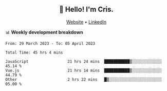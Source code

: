 
<h2 align="center">👋 Hello! I'm Cris.</h2>
<p align="center">
  <a href="https://www.criscunas.dev">Website</a> •
  <a href="https://www.linkedin.com/in/cristophercunas/">LinkedIn</a> 
</p>


📊 **Weekly development breakdown**
<!--START_SECTION:waka-->

```text
From: 29 March 2023 - To: 05 April 2023

Total Time: 45 hrs 4 mins

JavaScript                 21 hrs 24 mins  ███████████▒░░░░░░░░░░░░░   45.14 %
Vue.js                     21 hrs 14 mins  ███████████▒░░░░░░░░░░░░░   44.79 %
Other                      2 hrs 22 mins   █▒░░░░░░░░░░░░░░░░░░░░░░░   05.00 %
```

<!--END_SECTION:waka-->
